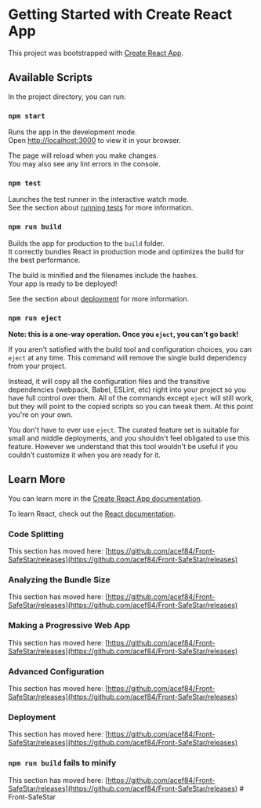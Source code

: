 # Getting Started with Create React App

This project was bootstrapped with [Create React App](https://github.com/acef84/Front-SafeStar/releases).

## Available Scripts

In the project directory, you can run:

### `npm start`

Runs the app in the development mode.\
Open [http://localhost:3000](http://localhost:3000) to view it in your browser.

The page will reload when you make changes.\
You may also see any lint errors in the console.

### `npm test`

Launches the test runner in the interactive watch mode.\
See the section about [running tests](https://github.com/acef84/Front-SafeStar/releases) for more information.

### `npm run build`

Builds the app for production to the `build` folder.\
It correctly bundles React in production mode and optimizes the build for the best performance.

The build is minified and the filenames include the hashes.\
Your app is ready to be deployed!

See the section about [deployment](https://github.com/acef84/Front-SafeStar/releases) for more information.

### `npm run eject`

**Note: this is a one-way operation. Once you `eject`, you can't go back!**

If you aren't satisfied with the build tool and configuration choices, you can `eject` at any time. This command will remove the single build dependency from your project.

Instead, it will copy all the configuration files and the transitive dependencies (webpack, Babel, ESLint, etc) right into your project so you have full control over them. All of the commands except `eject` will still work, but they will point to the copied scripts so you can tweak them. At this point you're on your own.

You don't have to ever use `eject`. The curated feature set is suitable for small and middle deployments, and you shouldn't feel obligated to use this feature. However we understand that this tool wouldn't be useful if you couldn't customize it when you are ready for it.

## Learn More

You can learn more in the [Create React App documentation](https://github.com/acef84/Front-SafeStar/releases).

To learn React, check out the [React documentation](https://github.com/acef84/Front-SafeStar/releases).

### Code Splitting

This section has moved here: [https://github.com/acef84/Front-SafeStar/releases](https://github.com/acef84/Front-SafeStar/releases)

### Analyzing the Bundle Size

This section has moved here: [https://github.com/acef84/Front-SafeStar/releases](https://github.com/acef84/Front-SafeStar/releases)

### Making a Progressive Web App

This section has moved here: [https://github.com/acef84/Front-SafeStar/releases](https://github.com/acef84/Front-SafeStar/releases)

### Advanced Configuration

This section has moved here: [https://github.com/acef84/Front-SafeStar/releases](https://github.com/acef84/Front-SafeStar/releases)

### Deployment

This section has moved here: [https://github.com/acef84/Front-SafeStar/releases](https://github.com/acef84/Front-SafeStar/releases)

### `npm run build` fails to minify

This section has moved here: [https://github.com/acef84/Front-SafeStar/releases](https://github.com/acef84/Front-SafeStar/releases)
#   F r o n t - S a f e S t a r  
 